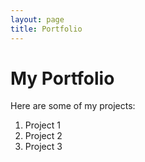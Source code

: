 ```yaml
---
layout: page
title: Portfolio
---
```

# My Portfolio

Here are some of my projects:

1. Project 1
2. Project 2
3. Project 3